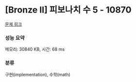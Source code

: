 # [Bronze II] 피보나치 수 5 - 10870 

[문제 링크](https://www.acmicpc.net/problem/10870) 

### 성능 요약

메모리: 30840 KB, 시간: 68 ms

### 분류

구현(implementation), 수학(math)

